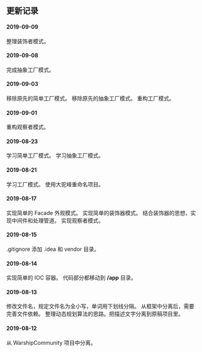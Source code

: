 ## 更新记录

#### 2019-09-09

整理装饰者模式。

#### 2019-09-08

完成抽象工厂模式。

#### 2019-09-03

移除原先的简单工厂模式。
移除原先的抽象工厂模式。
重构工厂模式。

#### 2019-09-01

重构观察者模式。

#### 2019-08-23

学习简单工厂模式。
学习抽象工厂模式。

#### 2019-08-21

学习工厂模式。
使用大驼峰重命名项目。

#### 2019-08-17

实现简单的 Facade 外观模式。
实现简单的装饰器模式。
结合装饰器的思想，实现中间件和处理管道。
实现观察者模式。

#### 2019-08-15 

.gitignore 添加 .idea 和 vendor 目录。

#### 2019-08-14

实现简单的 IOC 容器。
代码部分都移动到 **/app** 目录。

#### 2019-08-13

修改文件名，规定文件名为全小写，单词用下划线分隔。
从框架中分离后，需要完善文件依赖。
整理动态规划算法的思路。把描述文字分离到原稿项目里。

#### 2019-08-12

从 WarshipCommunity 项目中分离。